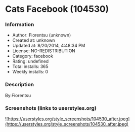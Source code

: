 # Cats Facebook (104530)

### Information
- Author: Fiorentsu (unknown)
- Created at: unknown
- Updated at: 8/20/2014, 4:48:34 PM
- License: NO-REDISTRIBUTION
- Category: facebook
- Rating: undefined
- Total installs: 365
- Weekly installs: 0


### Description
By:Fiorentsu


### Screenshots (links to userstyles.org)
![https://userstyles.org/style_screenshots/104530_after.jpeg](https://userstyles.org/style_screenshots/104530_after.jpeg)


